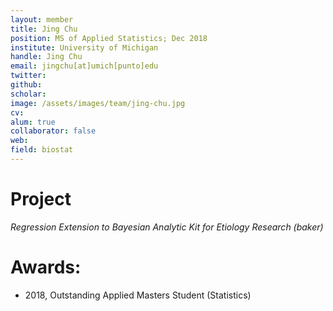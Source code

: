 ```yaml
---
layout: member
title: Jing Chu
position: MS of Applied Statistics; Dec 2018
institute: University of Michigan
handle: Jing Chu
email: jingchu[at]umich[punto]edu
twitter: 
github: 
scholar: 
image: /assets/images/team/jing-chu.jpg
cv: 
alum: true
collaborator: false                               
web: 
field: biostat
---
```



# Project

_Regression Extension to Bayesian Analytic Kit for Etiology Research (baker)_

# Awards:

* 2018, Outstanding Applied Masters Student (Statistics)


